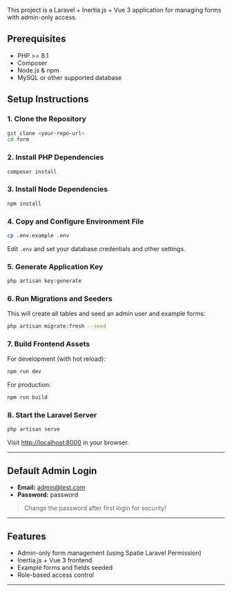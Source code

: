 

This project is a Laravel + Inertia.js + Vue 3 application for managing forms with admin-only access.

## Prerequisites

- PHP >= 8.1
- Composer
- Node.js & npm
- MySQL or other supported database

## Setup Instructions

### 1. Clone the Repository

```sh
git clone <your-repo-url>
cd form
```

### 2. Install PHP Dependencies

```sh
composer install
```

### 3. Install Node Dependencies

```sh
npm install
```

### 4. Copy and Configure Environment File

```sh
cp .env.example .env
```

Edit `.env` and set your database credentials and other settings.

### 5. Generate Application Key

```sh
php artisan key:generate
```

### 6. Run Migrations and Seeders

This will create all tables and seed an admin user and example forms:

```sh
php artisan migrate:fresh --seed
```

### 7. Build Frontend Assets

For development (with hot reload):

```sh
npm run dev
```

For production:

```sh
npm run build
```

### 8. Start the Laravel Server

```sh
php artisan serve
```

Visit [http://localhost:8000](http://localhost:8000) in your browser.

---

## Default Admin Login

- **Email:** admin@test.com
- **Password:** password

> Change the password after first login for security!

---

## Features

- Admin-only form management (using Spatie Laravel Permission)
- Inertia.js + Vue 3 frontend
- Example forms and fields seeded
- Role-based access control

---

